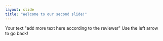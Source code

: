 ```yaml
---
layout: slide
title: "Welcome to our second slide!"
---
```

Your text "add more text here according to the reviewer"
Use the left arrow to go back!
